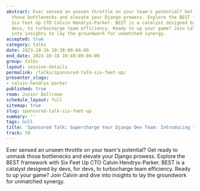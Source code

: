 ```yaml
---
abstract: Ever sensed an unseen throttle on your team's potential? Get ready to unmask
  those bottlenecks and elevate your Django prowess. Explore the BEST framework with
  Six Feet Up CTO Calvin Hendryx-Parker. BEST is a catalyst designed by devs, for
  devs, to turbocharge team efficiency. Ready to up your game? Join Calvin and dive
  into insights to lay the groundwork for unmatched synergy.
accepted: true
category: talks
date: 2023-10-16 10:30:00-04:00
end_date: 2023-10-16 10:40:00-04:00
group: talks
layout: session-details
permalink: /talks/sponsored-talk-six-feet-up/
presenter_slugs:
- calvin-hendryx-parker
published: true
room: Junior Ballroom
schedule_layout: full
sitemap: true
slug: sponsored-talk-six-feet-up
summary: ''
tags: null
title: 'Sponsored Talk: Supercharge Your Django Dev Team: Introducing the BEST Framework'
track: t0
---
```


Ever sensed an unseen throttle on your team's potential? Get ready to unmask those bottlenecks and elevate your Django prowess. Explore the BEST framework with Six Feet Up CTO Calvin Hendryx-Parker. BEST is a catalyst designed by devs, for devs, to turbocharge team efficiency. Ready to up your game? Join Calvin and dive into insights to lay the groundwork for unmatched synergy.
